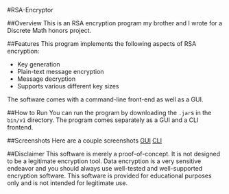 #RSA-Encryptor

##Overview
This is an RSA encryption program my brother and I wrote for a Discrete Math honors project.

##Features
This program implements the following aspects of RSA encryption:

* Key generation
* Plain-text message encryption
* Message decryption
* Supports various different key sizes

The software comes with a command-line front-end as well as a GUI.

##How to Run
You can run the program by downloading the `.jar`s in the `bin/v1` directory. The program comes separately as a GUI and a CLI frontend. 

##Screenshots
Here are a couple screenshots
[GUI](Screenshots/RSA-screenshot.png)
[CLI](cli-screenshot.png)

##Disclaimer
This software is merely a proof-of-concept. It is not designed to be a legitimate encryption tool. Data encryption is a very sensitive endeavor and you should always use well-tested and well-supported encryption software. This software is provided for educational purposes only and is not intended for legitimate use.
